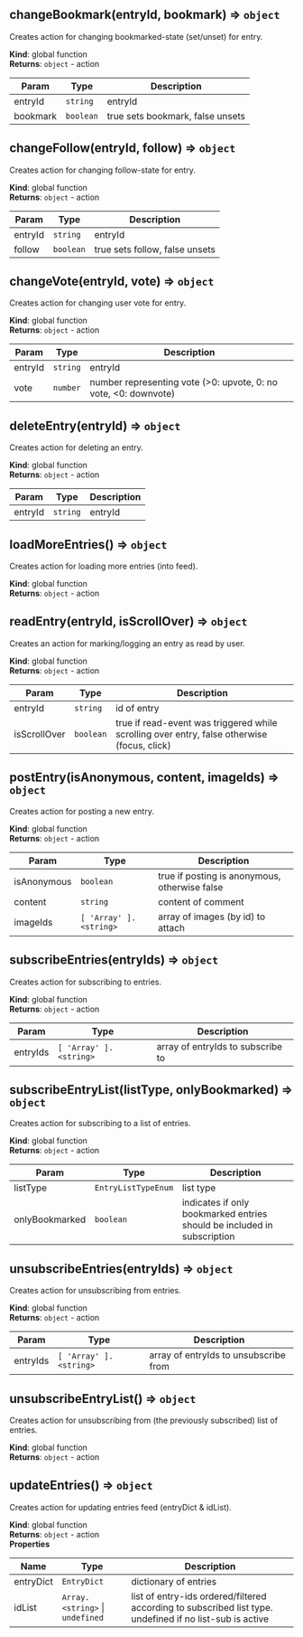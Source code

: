 <a id="changebookmark"></a>

## changeBookmark(entryId, bookmark) ⇒ <code>object</code>
Creates action for changing bookmarked-state (set/unset) for entry.

**Kind**: global function  
**Returns**: <code>object</code> - action  

| Param | Type | Description |
| --- | --- | --- |
| entryId | <code>string</code> | entryId |
| bookmark | <code>boolean</code> | true sets bookmark, false unsets |

<a id="changefollow"></a>

## changeFollow(entryId, follow) ⇒ <code>object</code>
Creates action for changing follow-state for entry.

**Kind**: global function  
**Returns**: <code>object</code> - action  

| Param | Type | Description |
| --- | --- | --- |
| entryId | <code>string</code> | entryId |
| follow | <code>boolean</code> | true sets follow, false unsets |

<a id="changevote"></a>

## changeVote(entryId, vote) ⇒ <code>object</code>
Creates action for changing user vote for entry.

**Kind**: global function  
**Returns**: <code>object</code> - action  

| Param | Type | Description |
| --- | --- | --- |
| entryId | <code>string</code> | entryId |
| vote | <code>number</code> | number representing vote (>0: upvote, 0: no vote, <0: downvote) |

<a id="deleteentry"></a>

## deleteEntry(entryId) ⇒ <code>object</code>
Creates action for deleting an entry.

**Kind**: global function  
**Returns**: <code>object</code> - action  

| Param | Type | Description |
| --- | --- | --- |
| entryId | <code>string</code> | entryId |

<a id="loadmoreentries"></a>

## loadMoreEntries() ⇒ <code>object</code>
Creates action for loading more entries (into feed).

**Kind**: global function  
**Returns**: <code>object</code> - action  
<a id="readentry"></a>

## readEntry(entryId, isScrollOver) ⇒ <code>object</code>
Creates an action for marking/logging an entry as read by user.

**Kind**: global function  
**Returns**: <code>object</code> - action  

| Param | Type | Description |
| --- | --- | --- |
| entryId | <code>string</code> | id of entry |
| isScrollOver | <code>boolean</code> | true if read-event was triggered while scrolling over entry, false otherwise (focus, click) |

<a id="postentry"></a>

## postEntry(isAnonymous, content, imageIds) ⇒ <code>object</code>
Creates action for posting a new entry.

**Kind**: global function  
**Returns**: <code>object</code> - action  

| Param | Type | Description |
| --- | --- | --- |
| isAnonymous | <code>boolean</code> | true if posting is anonymous, otherwise false |
| content | <code>string</code> | content of comment |
| imageIds | <code>[ &#x27;Array&#x27; ].&lt;string&gt;</code> | array of images (by id) to attach |

<a id="subscribeentries"></a>

## subscribeEntries(entryIds) ⇒ <code>object</code>
Creates action for subscribing to entries.

**Kind**: global function  
**Returns**: <code>object</code> - action  

| Param | Type | Description |
| --- | --- | --- |
| entryIds | <code>[ &#x27;Array&#x27; ].&lt;string&gt;</code> | array of entryIds to subscribe to |

<a id="subscribeentrylist"></a>

## subscribeEntryList(listType, onlyBookmarked) ⇒ <code>object</code>
Creates action for subscribing to a list of entries.

**Kind**: global function  
**Returns**: <code>object</code> - action  

| Param | Type | Description |
| --- | --- | --- |
| listType | <code>EntryListTypeEnum</code> | list type |
| onlyBookmarked | <code>boolean</code> | indicates if only bookmarked entries should be included in subscription |

<a id="unsubscribeentries"></a>

## unsubscribeEntries(entryIds) ⇒ <code>object</code>
Creates action for unsubscribing from entries.

**Kind**: global function  
**Returns**: <code>object</code> - action  

| Param | Type | Description |
| --- | --- | --- |
| entryIds | <code>[ &#x27;Array&#x27; ].&lt;string&gt;</code> | array of entryIds to unsubscribe from |

<a id="unsubscribeentrylist"></a>

## unsubscribeEntryList() ⇒ <code>object</code>
Creates action for unsubscribing from (the previously subscribed) list of entries.

**Kind**: global function  
**Returns**: <code>object</code> - action  
<a id="updateentries"></a>

## updateEntries() ⇒ <code>object</code>
Creates action for updating entries feed (entryDict & idList).

**Kind**: global function  
**Returns**: <code>object</code> - action  
**Properties**

| Name | Type | Description |
| --- | --- | --- |
| entryDict | <code>EntryDict</code> | dictionary of entries |
| idList | <code>Array.&lt;string&gt;</code> &#124; <code>undefined</code> | list of entry-ids ordered/filtered according to subscribed list type. undefined if no list-sub is active |

